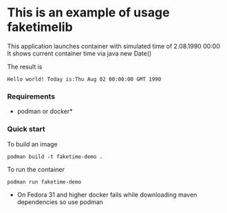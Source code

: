 # This is an example of usage faketimelib

This application launches container with simulated time of 2.08.1990 00:00 
It shows current container time via java new Date() 

The  result is 

`Hello world! Today is:Thu Aug 02 00:00:00 GMT 1990`

### Requirements

- podman or docker*

### Quick start

To build an image

`podman build -t faketime-demo .`

To run the container

`podman run faketime-demo`

* On Fedora 31 and higher docker fails while downloading maven dependencies so use podman